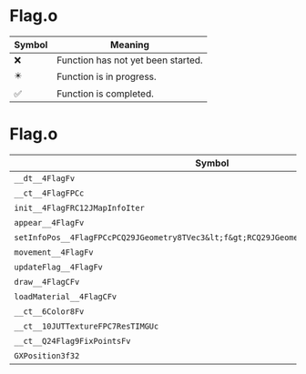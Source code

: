 # Flag.o
| Symbol | Meaning 
| ------------- | ------------- 
| :x: | Function has not yet been started. 
| :eight_pointed_black_star: | Function is in progress. 
| :white_check_mark: | Function is completed. 


# Flag.o
| Symbol | Decompiled? |
| ------------- | ------------- |
| `__dt__4FlagFv` | :x: |
| `__ct__4FlagFPCc` | :x: |
| `init__4FlagFRC12JMapInfoIter` | :x: |
| `appear__4FlagFv` | :x: |
| `setInfoPos__4FlagFPCcPCQ29JGeometry8TVec3&lt;f&gt;RCQ29JGeometry8TVec3&lt;f&gt;fffllf` | :x: |
| `movement__4FlagFv` | :x: |
| `updateFlag__4FlagFv` | :x: |
| `draw__4FlagCFv` | :x: |
| `loadMaterial__4FlagCFv` | :x: |
| `__ct__6Color8Fv` | :x: |
| `__ct__10JUTTextureFPC7ResTIMGUc` | :x: |
| `__ct__Q24Flag9FixPointsFv` | :x: |
| `GXPosition3f32` | :x: |

